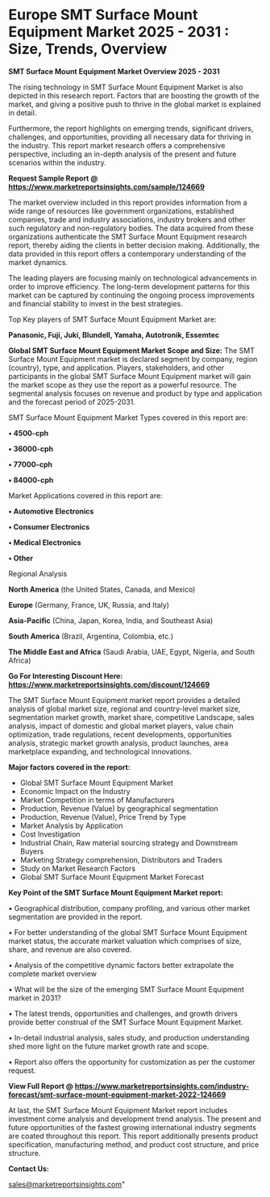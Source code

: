 # Europe SMT Surface Mount Equipment Market 2025 - 2031 : Size, Trends, Overview

<Strong> SMT Surface Mount Equipment Market Overview 2025 - 2031</strong>

The rising technology in SMT Surface Mount Equipment Market is also depicted in this research report. Factors that are boosting the growth of the market, and giving a positive push to thrive in the global market is explained in detail.

Furthermore, the report highlights on emerging trends, significant drivers, challenges, and opportunities, providing all necessary data for thriving in the industry. This report market research offers a comprehensive perspective, including an in-depth analysis of the present and future scenarios within the industry.

<strong>Request Sample Report @ <a href=https://www.marketreportsinsights.com/sample/124669>https://www.marketreportsinsights.com/sample/124669</a></strong>

The market overview included in this report provides information from a wide range of resources like government organizations, established companies, trade and industry associations, industry brokers and other such regulatory and non-regulatory bodies. The data acquired from these organizations authenticate the SMT Surface Mount Equipment research report, thereby aiding the clients in better decision making. Additionally, the data provided in this report offers a contemporary understanding of the market dynamics.

The leading players are focusing mainly on technological advancements in order to improve efficiency. The long-term development patterns for this market can be captured by continuing the ongoing process improvements and financial stability to invest in the best strategies.

Top Key players of SMT Surface Mount Equipment Market are:

<strong>Panasonic, Fuji, Juki, Blundell, Yamaha, Autotronik, Essemtec</strong>

<strong><b>Global SMT Surface Mount Equipment Market Scope and Size:</b></strong>
The SMT Surface Mount Equipment market is declared segment by company, region (country), type, and application. Players, stakeholders, and other participants in the global SMT Surface Mount Equipment market will gain the market scope as they use the report as a powerful resource. The segmental analysis focuses on revenue and product by type and application and the forecast period of 2025-2031.

SMT Surface Mount Equipment Market Types covered in this report are:

<strong>• 4500-cph

• 36000-cph

• 77000-cph

• 84000-cph</strong>

Market Applications covered in this report are:

<strong>• Automotive Electronics

• Consumer Electronics

• Medical Electronics

• Other</strong> 

Regional Analysis

<strong>North America</strong> (the United States, Canada, and Mexico)

<strong>Europe</strong> (Germany, France, UK, Russia, and Italy)

<strong>Asia-Pacific</strong> (China, Japan, Korea, India, and Southeast Asia)

<strong>South America</strong> (Brazil, Argentina, Colombia, etc.)

<strong>The Middle East and Africa</strong> (Saudi Arabia, UAE, Egypt, Nigeria, and South Africa)

<strong>Go For Interesting Discount Here: <a href=https://www.marketreportsinsights.com/discount/124669>https://www.marketreportsinsights.com/discount/124669</a></strong>

The SMT Surface Mount Equipment market report provides a detailed analysis of global market size, regional and country-level market size, segmentation market growth, market share, competitive Landscape, sales analysis, impact of domestic and global market players, value chain optimization, trade regulations, recent developments, opportunities analysis, strategic market growth analysis, product launches, area marketplace expanding, and technological innovations.

<strong><b>Major factors covered in the report:</b></strong>
<ul>
  <li>Global SMT Surface Mount Equipment Market </li>
  <li>Economic Impact on the Industry</li>
  <li>Market Competition in terms of Manufacturers</li>
  <li>Production, Revenue (Value) by geographical segmentation</li>
  <li>Production, Revenue (Value), Price Trend by Type</li>
  <li>Market Analysis by Application</li>
  <li>Cost Investigation</li>
  <li>Industrial Chain, Raw material sourcing strategy and Downstream Buyers</li>
  <li>Marketing Strategy comprehension, Distributors and Traders</li>
  <li>Study on Market Research Factors</li>
  <li>Global SMT Surface Mount Equipment Market Forecast</li>
</ul>

<strong><b>Key Point of the SMT Surface Mount Equipment Market report:</b></strong>

• Geographical distribution, company profiling, and various other market segmentation are provided in the report.

• For better understanding of the global SMT Surface Mount Equipment market status, the accurate market valuation which comprises of size, share, and revenue are also covered.

• Analysis of the competitive dynamic factors better extrapolate the complete market overview

• What will be the size of the emerging SMT Surface Mount Equipment market in 2031?

• The latest trends, opportunities and challenges, and growth drivers provide better construal of the SMT Surface Mount Equipment Market.

• In-detail industrial analysis, sales study, and production understanding shed more light on the future market growth rate and scope.

• Report also offers the opportunity for customization as per the customer request.

<strong><b>View Full Report @ <a href=https://www.marketreportsinsights.com/industry-forecast/smt-surface-mount-equipment-market-2022-124669>https://www.marketreportsinsights.com/industry-forecast/smt-surface-mount-equipment-market-2022-124669</a></b></strong>


At last, the SMT Surface Mount Equipment Market report includes investment come analysis and development trend analysis. The present and future opportunities of the fastest growing international industry segments are coated throughout this report. This report additionally presents product specification, manufacturing method, and product cost structure, and price structure.

<strong>Contact Us:</strong>

sales@marketreportsinsights.com"
